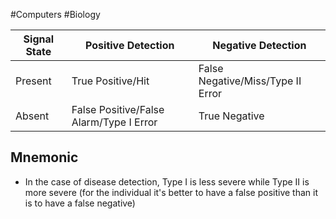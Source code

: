 #Computers #Biology 

| Signal State | Positive Detection                      | Negative Detection                |
| ------------ | --------------------------------------- | --------------------------------- |
| Present      | True Positive/Hit                       | False Negative/Miss/Type II Error |
| Absent       | False Positive/False Alarm/Type I Error | True Negative                     |

## Mnemonic
* In the case of disease detection, Type I is less severe while Type II is more severe (for the individual it's better to have a false positive than it is to have a false negative)